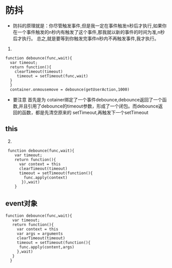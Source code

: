 # 防抖
* 防抖的原理就是：你尽管触发事件,但是我一定在事件触发n秒后才执行,如果你在一个事件触发的n秒内有触发了这个事件,那我就以新的事件的时间为准,n秒后才执行。
总之,就是要等到你触发完事件n秒内不再触发事件,我才执行。
1.
```
function debounce(func,wait){
  var timeout;
  return function(){
    clearTimeout(timeout)
     timeout = setTimeout(func,wait)
  }
  }
  container.onmousemove = debounce(getUserAction,1000)
```
* 要注意 首先是为 cotainer绑定了一个事件debounce,debounce返回了一个函数,并且引用了debounce的timeout参数，形成了一个闭包。而debounce返回的函数，都是先清空原来的 setTimeout,再触发下一个setTimeout
## this
2.
```
 function debounce(func,wait){
    var timeout;
    return function(){
      var context = this
      clearTimeout(timeout)
      timeout = setTimeout(function(){
        func.apply(context)
       }),wait)
    }
```
## event对象
```
function debounce(func,wait){
   var timeout;
   return function(){
     var context = this
     var args = arguments
     clearTimeout(timeout)
     timeout = setTimeout(function(){
      func.apply(content,args)
     },wait)
   }
  }
```